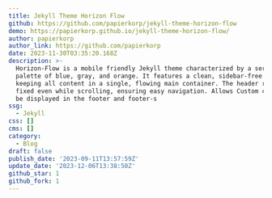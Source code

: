 ```yaml
---
title: Jekyll Theme Horizon Flow
github: https://github.com/papierkorp/jekyll-theme-horizon-flow
demo: https://papierkorp.github.io/jekyll-theme-horizon-flow/
author: papierkorp
author_link: https://github.com/papierkorp
date: 2023-11-30T03:35:20.168Z
description: >-
  Horizon-Flow is a mobile friendly Jekyll theme characterized by a serene color
  palette of blue, gray, and orange. It features a clean, sidebar-free layout,
  keeping all content in a single, flowing main container. The header remains
  fixed even while scrolling, ensuring easy navigation. Allows Custom content to
  be displayed in the footer and footer-s
ssg:
  - Jekyll
css: []
cms: []
category:
  - Blog
draft: false
publish_date: '2023-09-11T13:57:59Z'
update_date: '2023-12-06T13:38:50Z'
github_star: 1
github_fork: 1
---
```

